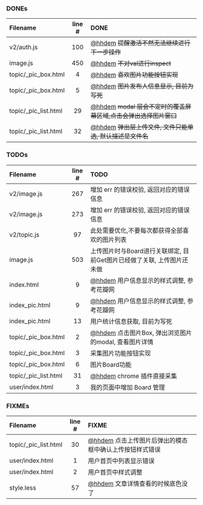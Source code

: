 ### DONEs
| Filename | line # | DONE
|:------|:------:|:------
| v2/auth.js | 100 | [@hhdem](https://github.com/hhdem) ~~提醒激活不然无法继续进行下一步操作~~
| image.js | 450 | [@hhdem](https://github.com/hhdem) ~~不对val进行inspect~~
| topic/_pic_box.html | 4 | [@hhdem](https://github.com/hhdem) ~~喜欢图片功能按钮实现~~
| topic/_pic_box.html | 5 | [@hhdem](https://github.com/hhdem) ~~图片发布人信息显示, 目前为写死~~
| topic/_pic_list.html | 29 | [@hhdem](https://github.com/hhdem) ~~modal 层会不定时的覆盖屏幕区域,点击会弹出选择图片窗口~~
| topic/_pic_list.html | 32 | [@hhdem](https://github.com/hhdem) ~~弹出层上传文件, 文件只能单选, 默认描述是文件名~~

### TODOs
| Filename | line # | TODO
|:------|:------:|:------
| v2/image.js | 267 |  增加 err 的错误校验, 返回对应的错误信息
| v2/image.js | 273 |  增加 err 的错误校验, 返回对应的错误信息
| v2/topic.js | 97 |  此处需要优化,不要每次都获得全部喜欢的图片列表
| image.js | 503 |  上传图片时与Board进行关联绑定, 目前Get图片已经做了关联, 上传图片还未做
| index.html | 9 | [@hhdem](https://github.com/hhdem) 用户信息显示的样式调整, 参考花瓣网
| index_pic.html | 9 | [@hhdem](https://github.com/hhdem) 用户信息显示的样式调整, 参考花瓣网
| index_pic.html | 13 |  用户统计信息获取, 目前为写死
| topic/_pic_box.html | 2 | [@hhdem](https://github.com/hhdem) 点击图片Box, 弹出浏览图片的modal, 查看图片详情
| topic/_pic_box.html | 3 |  采集图片功能按钮实现
| topic/_pic_box.html | 6 |  图片Board功能
| topic/_pic_list.html | 31 | [@hhdem](https://github.com/hhdem) chrome 插件直接采集
| user/index.html | 3 |  我的页面中增加 Board 管理

### FIXMEs
| Filename | line # | FIXME
|:------|:------:|:------
| topic/_pic_list.html | 30 | [@hhdem](https://github.com/hhdem) 点击上传图片后弹出的模态框中确认上传按钮样式错误
| user/index.html | 1 |  用户首页中列表显示错误
| user/index.html | 2 |  用户首页中样式调整
| style.less | 57 | [@hhdem](https://github.com/hhdem) 文章详情查看的时候底色没了